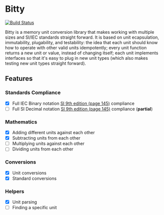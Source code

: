 Bitty
=====

[![Build Status](https://travis-ci.org/m3talsmith/bitty.svg?branch=master)](https://travis-ci.org/m3talsmith/bitty)

Bitty is a memory unit conversion library that makes working with multiple sizes and SI/IEC standards straight forward. It is based on unit ecapsulation, immutability, plugability, and testability: the idea that each unit should know how to operate with other valid units idempotently; every unit function returns a new unit or value, instead of changing itself; each unit implements interfaces so that it's easy to plug in new unit types (which also makes testing new unit types straight forward).

Features
--------

### Standards Compliance

- [x] Full IEC Binary notation [SI 9th edition (page 145)](https://www.bipm.org/utils/common/pdf/si-brochure/SI-Brochure-9.pdf) compliance
- [ ] Full SI Decimal notation [SI 9th edition (page 145)](https://www.bipm.org/utils/common/pdf/si-brochure/SI-Brochure-9.pdf) compliance (**partial**)

### Mathematics

- [x] Adding different units against each other
- [x] Subtracting units from each other
- [ ] Multiplying units against each other
- [ ] Dividing units from each other

### Conversions

- [x] Unit conversions
- [x] Standard conversions

### Helpers

- [x] Unit parsing
- [ ] Finding a specific unit
